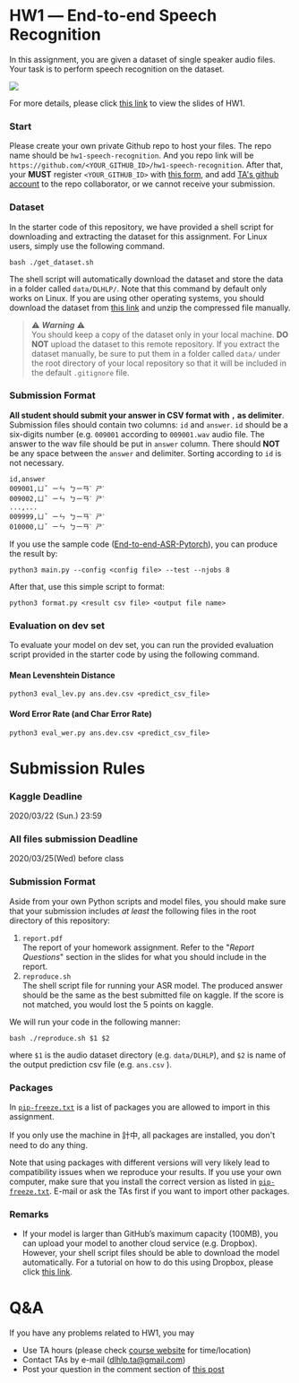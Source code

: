 # HW1 ― End-to-end Speech Recognition
In this assignment, you are given a dataset of single speaker audio files. Your task is to perform speech recognition on the dataset.

![](https://i.imgur.com/89NtMwS.png)

For more details, please click [this link](https://docs.google.com/presentation/d/1C2a1_V91EHjy3sgxy3rKWqU6hCIOOsbMWuOhYCZW5jQ) to view the slides of HW1.

### Start
Please create your own private Github repo to host your files. The repo name should be `hw1-speech-recognition`. And you repo link will be `https://github.com/<YOUR_GITHUB_ID>/hw1-speech-recognition`. After that, your **MUST** register `<YOUR_GITHUB_ID>` with [this form](https://forms.gle/G7LohptsqnxFkpWc9), and add [TA's github account](#) to the repo collaborator, or we cannot receive your submission.

### Dataset
In the starter code of this repository, we have provided a shell script for downloading and extracting the dataset for this assignment. For Linux users, simply use the following command.

    bash ./get_dataset.sh
The shell script will automatically download the dataset and store the data in a folder called `data/DLHLP/`. Note that this command by default only works on Linux. If you are using other operating systems, you should download the dataset from [this link](https://docs.google.com/uc?export=download&id=1daFU8tPPUyhN7Fc6JUTohEfHXIn6ZDgq) and unzip the compressed file manually.

> ⚠️  ***Warning*** ⚠️  
> You should keep a copy of the dataset only in your local machine. **DO NOT** upload the dataset to this remote repository. If you extract the dataset manually, be sure to put them in a folder called `data/` under the root directory of your local repository so that it will be included in the default `.gitignore` file.

### Submission Format

<p><strong>All student should submit your answer in CSV format with <code>,</code> as delimiter</strong>. Submission files should contain two columns: <code>id</code> and <code>answer</code>. <code>id</code> should be a six-digits number (e.g. <code>009001</code> according to <code>009001.wav</code> audio file. The answer to the wav file should be put in <code>answer</code> column. There should <strong>NOT</strong> be any space between the <code>answer</code> and delimiter. Sorting according to <code>id</code> is not necessary.

```
id,answer
009001,ㄩˇ ㄧㄣ ㄅㄧㄢˋ ㄕˋ
009002,ㄩˇ ㄧㄣ ㄅㄧㄢˋ ㄕˋ
...,...
009999,ㄩˇ ㄧㄣ ㄅㄧㄢˋ ㄕˋ
010000,ㄩˇ ㄧㄣ ㄅㄧㄢˋ ㄕˋ
```

If you use the sample code ([End-to-end-ASR-Pytorch](https://github.com/Alexander-H-Liu/End-to-end-ASR-Pytorch)), you can produce the result by: 
```
python3 main.py --config <config file> --test --njobs 8
```
After that, use this simple script to format:

```
python3 format.py <result csv file> <output file name>
```


### Evaluation on dev set
To evaluate your model on dev set, you can run the provided evaluation script provided in the starter code by using the following command.

#### Mean Levenshtein Distance
```
python3 eval_lev.py ans.dev.csv <predict_csv_file>
```

#### Word Error Rate (and Char Error Rate)
```
python3 eval_wer.py ans.dev.csv <predict_csv_file>
```

# Submission Rules
### Kaggle Deadline
2020/03/22 (Sun.) 23:59
### All files submission Deadline
2020/03/25(Wed) before class

### Submission Format
Aside from your own Python scripts and model files, you should make sure that your submission includes *at least* the following files in the root directory of this repository:
 1.   `report.pdf`  
The report of your homework assignment. Refer to the "*Report Questions*" section in the slides for what you should include in the report.
 2.   `reproduce.sh`  
The shell script file for running your ASR model. The produced answer should be the same as the best submitted file on kaggle. If the score is not matched, you would lost the 5 points on kaggle.

We will run your code in the following manner:

    bash ./reproduce.sh $1 $2
where `$1` is the audio dataset directory (e.g. `data/DLHLP`), and `$2` is name of the output prediction csv file (e.g. `ans.csv` ).

### Packages
In [`pip-freeze.txt`](https://github.com/DLHLP2020/hw1-speech-recognition/pip-freeze.txt) is a list of packages you are allowed to import in this assignment.

If you only use the machine in 計中, all packages are installed, you don't need to do any thing.

Note that using packages with different versions will very likely lead to compatibility issues when we reproduce your results. If you use your own computer, make sure that you install the correct version as listed in [`pip-freeze.txt`](https://github.com/DLHLP2020/hw1-speech-recognition/pip-freeze.txt). E-mail or ask the TAs first if you want to import other packages.

### Remarks
- If your model is larger than GitHub’s maximum capacity (100MB), you can upload your model to another cloud service (e.g. Dropbox). However, your shell script files should be able to download the model automatically. For a tutorial on how to do this using Dropbox, please click [this link](https://docs.google.com/presentation/d/1SsIeIij9ZOEN_TGdbAS1oWcI6bT1uSTI6b5__u2wdDc/edit?usp=sharing).

# Q&A
If you have any problems related to HW1, you may
- Use TA hours (please check [course website](http://speech.ee.ntu.edu.tw/~tlkagk/courses_DLHLP20.html) for time/location)
- Contact TAs by e-mail ([dlhlp.ta@gmail.com](mailto:dlhlp.ta@gmail.com))
- Post your question in the comment section of [this post](https://www.facebook.com/groups/789568188219010)
